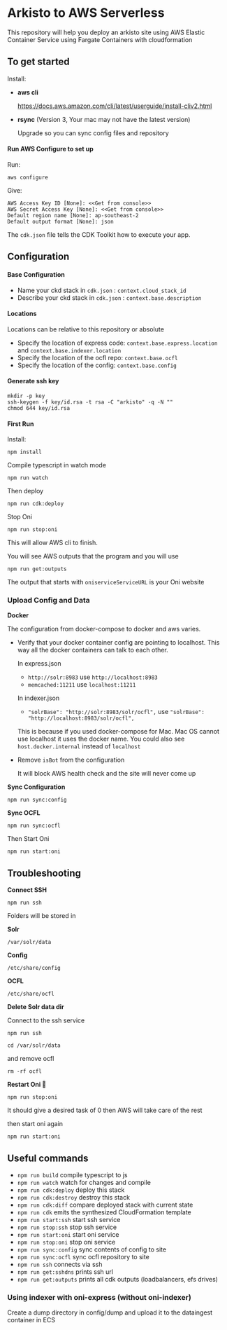 # Arkisto to AWS Serverless

This repository will help you deploy an arkisto site using AWS Elastic Container Service using Fargate Containers with cloudformation

## To get started

Install:
- **aws cli**

    https://docs.aws.amazon.com/cli/latest/userguide/install-cliv2.html

- **rsync** (Version 3, Your mac may not have the latest version)

    Upgrade so you can sync config files and repository 

#### Run AWS Configure to set up

Run:
```shell script
aws configure

```
Give:
```shell script
AWS Access Key ID [None]: <<Get from console>>
AWS Secret Access Key [None]: <<Get from console>>
Default region name [None]: ap-southeast-2
Default output format [None]: json
```

The `cdk.json` file tells the CDK Toolkit how to execute your app.

## Configuration

#### Base Configuration

- Name your ckd stack in `cdk.json` : `context.cloud_stack_id`
- Describe your ckd stack in `cdk.json` : `context.base.description`

#### Locations

Locations can be relative to this repository or absolute

- Specify the location of express code: `context.base.express.location` and `context.base.indexer.location`
- Specify the location of the ocfl repo: `context.base.ocfl`
- Specify the location of the config: `context.base.config`

#### Generate ssh key 

```shell script
mkdir -p key
ssh-keygen -f key/id.rsa -t rsa -C "arkisto" -q -N ""
chmod 644 key/id.rsa
```

#### First Run

Install:
```shell script
npm install
```

Compile typescript in watch mode
```shell script
npm run watch
```

Then deploy
```shell script
npm run cdk:deploy
```

Stop Oni

```shell script
npm run stop:oni
```
This will allow AWS cli to finish.

You will see AWS outputs that the program and you will use

```shell script
npm run get:outputs
```

The output that starts with `oniserviceServiceURL` is your Oni website

### Upload Config and Data

**Docker**

The configuration from docker-compose to docker and aws varies.

- Verify that your docker container config are pointing to localhost. 
This way all the docker containers can talk to each other.

    In express.json 
    - `http://solr:8983` use `http://localhost:8983`
    - `memcached:11211` use `localhost:11211`
    
    In indexer.json
    - `"solrBase": "http://solr:8983/solr/ocfl",` use `"solrBase": "http://localhost:8983/solr/ocfl",`

    This is because if you used docker-compose for Mac. Mac OS cannot use localhost it uses the docker name.
You could also see `host.docker.internal` instead of `localhost`

- Remove `isBot` from the configuration

    It will block AWS health check and the site will never come up

**Sync Configuration**

```shell script
npm run sync:config
```

**Sync OCFL**

```shell script
npm run sync:ocfl
```
Then Start Oni 

```shell script
npm run start:oni
```

## Troubleshooting

**Connect SSH**

```shell script
npm run ssh
```

Folders will be stored in

**Solr**
```shell script
/var/solr/data
```
**Config**
```shell script
/etc/share/config
```
**OCFL**
```shell script
/etc/share/ocfl
```

**Delete Solr data dir**

Connect to the ssh service

```shell script
npm run ssh
```

```shell script
cd /var/solr/data
```

and remove ocfl
```shell script
rm -rf ocfl
```

**Restart Oni 👹**

```shell script
npm run stop:oni
```

It should give a desired task of 0 then AWS will take care of the rest

then start oni again

```shell script
npm run start:oni
```

## Useful commands

 * `npm run build`               compile typescript to js
 * `npm run watch`               watch for changes and compile
 * `npm run cdk:deploy`          deploy this stack 
 * `npm run cdk:destroy`         destroy this stack 
 * `npm run cdk:diff`            compare deployed stack with current state
 * `npm run cdk`                 emits the synthesized CloudFormation template
 * `npm run start:ssh`           start ssh service
 * `npm run stop:ssh`            stop ssh service
 * `npm run start:oni`           start oni service
 * `npm run stop:oni`            stop oni service
 * `npm run sync:config`         sync contents of config to site
 * `npm run sync:ocfl`           sync ocfl repository to site
 * `npm run ssh`                 connects via ssh
 * `npm run get:sshdns`          prints ssh url
 * `npm run get:outputs`         prints all cdk outputs (loadbalancers, efs drives)

### Using indexer with oni-express (without oni-indexer)

Create a dump directory in config/dump and upload it to the dataingest container in ECS

